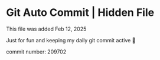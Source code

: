 # Git Auto Commit | Hidden File

This file was added Feb 12, 2025

Just for fun and keeping my daily git commit active 🤪

commit number: 209702
